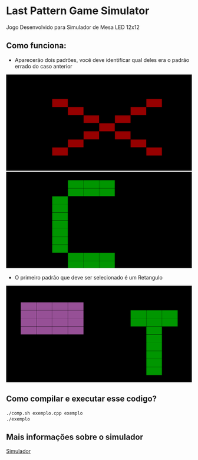 # Last Pattern Game Simulator

Jogo Desenvolvido para Simulador de Mesa LED 12x12

## Como funciona:

* Aparecerão dois padrões, você deve identificar qual deles era o padrão errado do caso anterior

![Errado](errado.png)
![CERTO](CERTO.png)

* O primeiro padrão que deve ser selecionado é um Retangulo

![Tela Inicial](TelaInicial.png)


## Como compilar e executar esse codigo?

```
./comp.sh exemplo.cpp exemplo 
./exemplo 
```
## Mais informações sobre o simulador

[Simulador](https://github.com/cacauvicosa/inf351_2019/tree/master/trabalhos/t3/Arthur/simulador)
